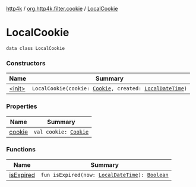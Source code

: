 [http4k](../../index.md) / [org.http4k.filter.cookie](../index.md) / [LocalCookie](./index.md)

# LocalCookie

`data class LocalCookie`

### Constructors

| Name | Summary |
|---|---|
| [&lt;init&gt;](-init-.md) | `LocalCookie(cookie: `[`Cookie`](../../org.http4k.core.cookie/-cookie/index.md)`, created: `[`LocalDateTime`](https://docs.oracle.com/javase/9/docs/api/java/time/LocalDateTime.html)`)` |

### Properties

| Name | Summary |
|---|---|
| [cookie](cookie.md) | `val cookie: `[`Cookie`](../../org.http4k.core.cookie/-cookie/index.md) |

### Functions

| Name | Summary |
|---|---|
| [isExpired](is-expired.md) | `fun isExpired(now: `[`LocalDateTime`](https://docs.oracle.com/javase/9/docs/api/java/time/LocalDateTime.html)`): `[`Boolean`](https://kotlinlang.org/api/latest/jvm/stdlib/kotlin/-boolean/index.html) |
